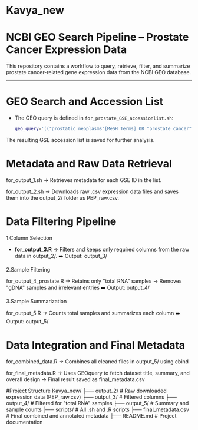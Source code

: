 # Kavya_new

# NCBI GEO Search Pipeline – Prostate Cancer Expression Data

This repository contains a workflow to query, retrieve, filter, and summarize prostate cancer-related gene expression data from the NCBI GEO database.

---

# GEO Search and Accession List

- The GEO query is defined in `for_prostate_GSE_accessionlist.sh`:
  ```bash
  geo_query='(("prostatic neoplasms"[MeSH Terms] OR "prostate cancer"[All Fields]) AND "Homo sapiens"[Organism]) AND ("expression profiling"[All Fields]) AND "tissue"[All Fields] NOT "cell line"[All Fields]'

The resulting GSE accession list is saved for further analysis.

# Metadata and Raw Data Retrieval
for_output_1.sh
→ Retrieves metadata for each GSE ID in the list.

for_output_2.sh
→ Downloads raw .csv expression data files and saves them into the output_2/ folder as PEP_raw.csv.

# Data Filtering Pipeline
1.Column Selection

* **for_output_3.R**
→ Filters and keeps only required columns from the raw data in output_2/.
➡️ Output: output_3/

2.Sample Filtering

for_output_4_prostate.R
→ Retains only "total RNA" samples
→ Removes "gDNA" samples and irrelevant entries
➡️ Output: output_4/

3.Sample Summarization

for_output_5.R
→ Counts total samples and summarizes each column
➡️ Output: output_5/

# Data Integration and Final Metadata
for_combined_data.R
→ Combines all cleaned files in output_5/ using cbind

for_final_metadata.R
→ Uses GEOquery to fetch dataset title, summary, and overall design
→ Final result saved as final_metadata.csv

#Project Structure
Kavya_new/
├── output_2/            # Raw downloaded expression data (PEP_raw.csv)
├── output_3/            # Filtered columns
├── output_4/            # Filtered for "total RNA" samples
├── output_5/            # Summary and sample counts
├── scripts/             # All .sh and .R scripts
├── final_metadata.csv   # Final combined and annotated metadata
├── README.md            # Project documentation